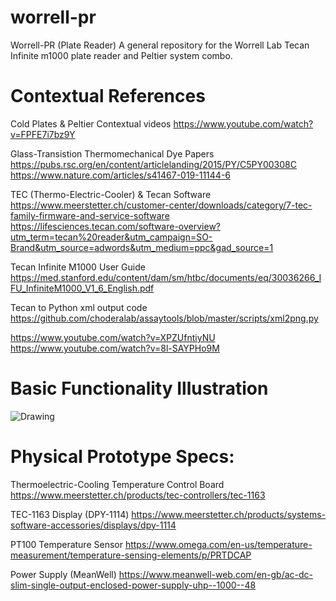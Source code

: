 # worrell-pr
Worrell-PR (Plate Reader) A general repository for the Worrell Lab Tecan Infinite m1000 plate reader and Peltier system combo.
# Contextual References

Cold Plates & Peltier Contextual videos
https://www.youtube.com/watch?v=FPFE7i7bz9Y

Glass-Transistion Thermomechanical Dye Papers 
https://pubs.rsc.org/en/content/articlelanding/2015/PY/C5PY00308C
https://www.nature.com/articles/s41467-019-11144-6

TEC (Thermo-Electric-Cooler) & Tecan Software
https://www.meerstetter.ch/customer-center/downloads/category/7-tec-family-firmware-and-service-software
https://lifesciences.tecan.com/software-overview?utm_term=tecan%20reader&utm_campaign=SO-Brand&utm_source=adwords&utm_medium=ppc&gad_source=1

Tecan Infinite M1000 User Guide
https://med.stanford.edu/content/dam/sm/htbc/documents/eq/30036266_IFU_InfiniteM1000_V1_6_English.pdf

Tecan to Python xml output code
https://github.com/choderalab/assaytools/blob/master/scripts/xml2png.py

https://www.youtube.com/watch?v=XPZUfntiyNU
https://www.youtube.com/watch?v=8l-SAYPHo9M

# Basic Functionality Illustration
![Drawing](https://github.com/zac-abero/worrell-pr/assets/109258998/2f69e544-a255-4971-b41f-86a42289b29d)

# Physical Prototype Specs:

Thermoelectric-Cooling Temperature Control Board
https://www.meerstetter.ch/products/tec-controllers/tec-1163

TEC-1163 Display (DPY-1114)
https://www.meerstetter.ch/products/systems-software-accessories/displays/dpy-1114

PT100 Temperature Sensor
https://www.omega.com/en-us/temperature-measurement/temperature-sensing-elements/p/PRTDCAP

Power Supply (MeanWell)
https://www.meanwell-web.com/en-gb/ac-dc-slim-single-output-enclosed-power-supply-uhp--1000--48
